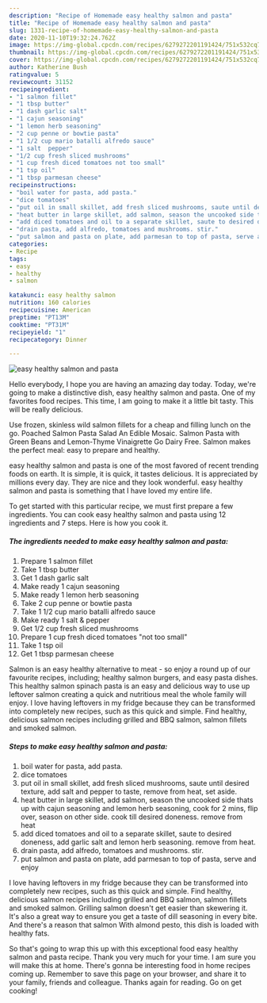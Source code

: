 ```yaml
---
description: "Recipe of Homemade easy healthy salmon and pasta"
title: "Recipe of Homemade easy healthy salmon and pasta"
slug: 1331-recipe-of-homemade-easy-healthy-salmon-and-pasta
date: 2020-11-10T19:32:24.762Z
image: https://img-global.cpcdn.com/recipes/6279272201191424/751x532cq70/easy-healthy-salmon-and-pasta-recipe-main-photo.jpg
thumbnail: https://img-global.cpcdn.com/recipes/6279272201191424/751x532cq70/easy-healthy-salmon-and-pasta-recipe-main-photo.jpg
cover: https://img-global.cpcdn.com/recipes/6279272201191424/751x532cq70/easy-healthy-salmon-and-pasta-recipe-main-photo.jpg
author: Katherine Bush
ratingvalue: 5
reviewcount: 31152
recipeingredient:
- "1 salmon fillet"
- "1 tbsp butter"
- "1 dash garlic salt"
- "1 cajun seasoning"
- "1 lemon herb seasoning"
- "2 cup penne or bowtie pasta"
- "1 1/2 cup mario batalli alfredo sauce"
- "1 salt  pepper"
- "1/2 cup fresh sliced mushrooms"
- "1 cup fresh diced tomatoes not too small"
- "1 tsp oil"
- "1 tbsp parmesan cheese"
recipeinstructions:
- "boil water for pasta, add pasta."
- "dice tomatoes"
- "put oil in small skillet, add fresh sliced mushrooms, saute until desired texture, add salt and pepper to taste, remove from heat, set aside."
- "heat butter in large skillet, add salmon, season the uncooked side thats up with cajun seasoning and lemon herb seasoning, cook for 2 mins, flip over, season on other side. cook till desired doneness. remove from heat"
- "add diced tomatoes and oil to a separate skillet, saute to desired doneness, add garlic salt and lemon herb seasoning. remove from heat."
- "drain pasta, add alfredo, tomatoes and mushrooms. stir."
- "put salmon and pasta on plate, add parmesan to top of pasta, serve and enjoy"
categories:
- Recipe
tags:
- easy
- healthy
- salmon

katakunci: easy healthy salmon 
nutrition: 160 calories
recipecuisine: American
preptime: "PT13M"
cooktime: "PT31M"
recipeyield: "1"
recipecategory: Dinner

---
```



![easy healthy salmon and pasta](https://img-global.cpcdn.com/recipes/6279272201191424/751x532cq70/easy-healthy-salmon-and-pasta-recipe-main-photo.jpg)

Hello everybody, I hope you are having an amazing day today. Today, we're going to make a distinctive dish, easy healthy salmon and pasta. One of my favorites food recipes. This time, I am going to make it a little bit tasty. This will be really delicious.

Use frozen, skinless wild salmon fillets for a cheap and filling lunch on the go. Poached Salmon Pasta Salad An Edible Mosaic. Salmon Pasta with Green Beans and Lemon-Thyme Vinaigrette Go Dairy Free. Salmon makes the perfect meal: easy to prepare and healthy.

easy healthy salmon and pasta is one of the most favored of recent trending foods on earth. It is simple, it is quick, it tastes delicious. It is appreciated by millions every day. They are nice and they look wonderful. easy healthy salmon and pasta is something that I have loved my entire life.


To get started with this particular recipe, we must first prepare a few ingredients. You can cook easy healthy salmon and pasta using 12 ingredients and 7 steps. Here is how you cook it.

<!--inarticleads1-->

##### The ingredients needed to make easy healthy salmon and pasta:

1. Prepare 1 salmon fillet
1. Take 1 tbsp butter
1. Get 1 dash garlic salt
1. Make ready 1 cajun seasoning
1. Make ready 1 lemon herb seasoning
1. Take 2 cup penne or bowtie pasta
1. Take 1 1/2 cup mario batalli alfredo sauce
1. Make ready 1 salt &amp; pepper
1. Get 1/2 cup fresh sliced mushrooms
1. Prepare 1 cup fresh diced tomatoes &#34;not too small&#34;
1. Take 1 tsp oil
1. Get 1 tbsp parmesan cheese


Salmon is an easy healthy alternative to meat - so enjoy a round up of our favourite recipes, including; healthy salmon burgers, and easy pasta dishes. This healthy salmon spinach pasta is an easy and delicious way to use up leftover salmon creating a quick and nutritious meal the whole family will enjoy. I love having leftovers in my fridge because they can be transformed into completely new recipes, such as this quick and simple. Find healthy, delicious salmon recipes including grilled and BBQ salmon, salmon fillets and smoked salmon. 

<!--inarticleads2-->

##### Steps to make easy healthy salmon and pasta:

1. boil water for pasta, add pasta.
1. dice tomatoes
1. put oil in small skillet, add fresh sliced mushrooms, saute until desired texture, add salt and pepper to taste, remove from heat, set aside.
1. heat butter in large skillet, add salmon, season the uncooked side thats up with cajun seasoning and lemon herb seasoning, cook for 2 mins, flip over, season on other side. cook till desired doneness. remove from heat
1. add diced tomatoes and oil to a separate skillet, saute to desired doneness, add garlic salt and lemon herb seasoning. remove from heat.
1. drain pasta, add alfredo, tomatoes and mushrooms. stir.
1. put salmon and pasta on plate, add parmesan to top of pasta, serve and enjoy


I love having leftovers in my fridge because they can be transformed into completely new recipes, such as this quick and simple. Find healthy, delicious salmon recipes including grilled and BBQ salmon, salmon fillets and smoked salmon. Grilling salmon doesn&#39;t get easier than skewering it. It&#39;s also a great way to ensure you get a taste of dill seasoning in every bite. And there&#39;s a reason that salmon With almond pesto, this dish is loaded with healthy fats. 

So that's going to wrap this up with this exceptional food easy healthy salmon and pasta recipe. Thank you very much for your time. I am sure you will make this at home. There's gonna be interesting food in home recipes coming up. Remember to save this page on your browser, and share it to your family, friends and colleague. Thanks again for reading. Go on get cooking!
